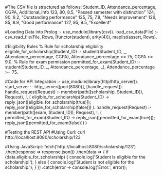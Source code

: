 #The CSV file is structured as follows: 
Student_ID, Attendance_percentage, CGPA, Additional_Info 
123, 80, 8.5, "Passed semester with distinction" 
124, 90, 9.2, "Outstanding performance" 
125, 75, 7.8, "Needs improvement" 
126, 85, 8.9, "Good performance" 
127, 95, 9.5, "Excellent"



#Loading Data into Prolog 
:- use_module(library(csv)). 
load_csv_data(File) :- 
csv_read_file(File, Rows, [functor(student), arity(4)]), 
maplist(assert, Rows). 



#Eligibility Rules
% Rule for scholarship eligibility 
eligible_for_scholarship(Student_ID) :- 
student(Student_ID, _, Attendance_percentage, CGPA), 
Attendance_percentage >= 75, 
CGPA >= 9.0. 
% Rule for exam permission 
permitted_for_exam(Student_ID) :- 
student(Student_ID, _, Attendance_percentage, _), 
Attendance_percentage >= 75. 



#Code for API Integration
:- use_module(library(http/http_server)). 
start_server :- 
http_server([port(8080)], [handle_request]). 
handle_request(Request) :- 
member(path([scholarship, Student_ID]), Request), !, 
( eligible_for_scholarship(Student_ID) -> 
reply_json([eligible_for_scholarship(true)]); 
reply_json([eligible_for_scholarship(false)]) 
). 
handle_request(Request) :- 
member(path([exam, Student_ID]), Request), !, 
( permitted_for_exam(Student_ID) -> 
reply_json([permitted_for_exam(true)]); 
reply_json([permitted_for_exam(false)]) 
) 



#Testing the REST API
#Using Curl: 
curl http://localhost:8080/scholarship/123 

#Using JavaScript: 
fetch('http://localhost:8080/scholarship/123') 
.then(response => response.json()) 
.then(data => { 
if (data.eligible_for_scholarship) { 
console.log('Student is eligible for the scholarship!'); 
} else { 
console.log('Student is not eligible for the scholarship.'); 
} 
}) 
.catch(error => console.log('Error:', error));
